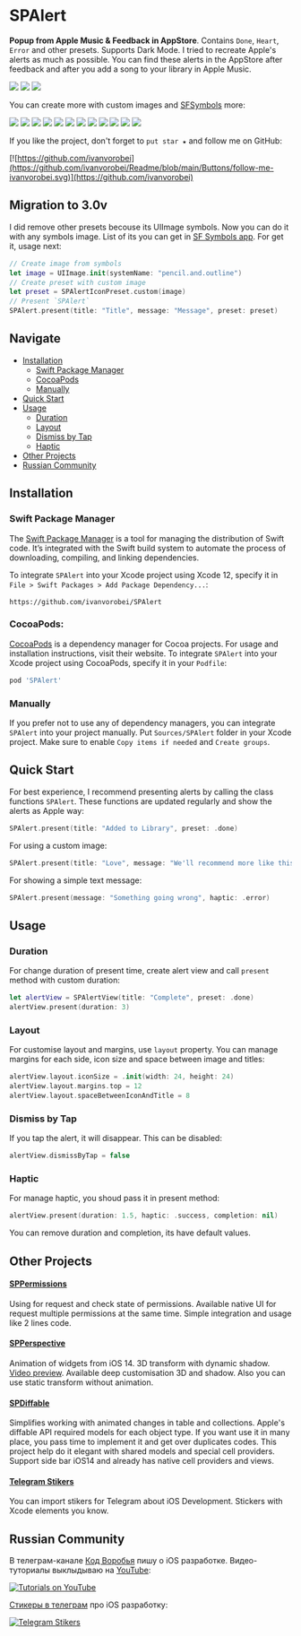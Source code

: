 # SPAlert

**Popup from Apple Music & Feedback in AppStore**. Contains `Done`, `Heart`, `Error` and other presets. Supports Dark Mode. I tried to recreate Apple's alerts as much as possible. You can find these alerts in the AppStore after feedback and after you add a song to your library in Apple Music.

<p float="left">
<img src="https://github.com/ivanvorobei/SPAlert/blob/master/Assets/Readme/Animatable/Done.gif" width="230">
<img src="https://github.com/ivanvorobei/SPAlert/blob/master/Assets/Readme/Animatable/Heart.gif" width="230">
<img src="https://github.com/ivanvorobei/SPAlert/blob/master/Assets/Readme/Animatable/Message.gif" width="230">
</p>

You can create more with custom images and [SFSymbols](https://developer.apple.com/sf-symbols/) more:

<p float="left">
<img src="https://github.com/ivanvorobei/SPAlert/blob/master/Assets/Readme/Miniatures/Bookmark.svg" width="50">
<img src="https://github.com/ivanvorobei/SPAlert/blob/master/Assets/Readme/Miniatures/Moon.svg" width="50">
<img src="https://github.com/ivanvorobei/SPAlert/blob/master/Assets/Readme/Miniatures/Star.svg" width="50">
<img src="https://github.com/ivanvorobei/SPAlert/blob/master/Assets/Readme/Miniatures/Exclamation.svg" width="50">
<img src="https://github.com/ivanvorobei/SPAlert/blob/master/Assets/Readme/Miniatures/Bolt.svg" width="50">
<img src="https://github.com/ivanvorobei/SPAlert/blob/master/Assets/Readme/Miniatures/Cart.svg" width="50">
<img src="https://github.com/ivanvorobei/SPAlert/blob/master/Assets/Readme/Miniatures/Like.svg" width="50">
<img src="https://github.com/ivanvorobei/SPAlert/blob/master/Assets/Readme/Miniatures/Dislike.svg" width="50">
<img src="https://github.com/ivanvorobei/SPAlert/blob/master/Assets/Readme/Miniatures/Privacy.svg" width="50">
<img src="https://github.com/ivanvorobei/SPAlert/blob/master/Assets/Readme/Miniatures/Search.svg" width="50">
<img src="https://github.com/ivanvorobei/SPAlert/blob/master/Assets/Readme/Miniatures/Add.svg" width="50">
<img src="https://github.com/ivanvorobei/SPAlert/blob/master/Assets/Readme/Miniatures/Error.svg" width="50">
</p>

If you like the project, don't forget to `put star ★` and follow me on GitHub:

[![https://github.com/ivanvorobei](https://github.com/ivanvorobei/Readme/blob/main/Buttons/follow-me-ivanvorobei.svg)](https://github.com/ivanvorobei)

## Migration to 3.0v

I did remove other presets becouse its UIImage symbols. Now you can do it with any symbols image. List of its you can get in [SF Symbols app](https://developer.apple.com/sf-symbols/). For get it, usage next:

```swift
// Create image from symbols
let image = UIImage.init(systemName: "pencil.and.outline")
// Create preset with custom image
let preset = SPAlertIconPreset.custom(image)
// Present `SPAlert`
SPAlert.present(title: "Title", message: "Message", preset: preset)
```

## Navigate

- [Installation](#installation)
    - [Swift Package Manager](#swift-package-manager)
    - [CocoaPods](#cocoapods)
    - [Manually](#manually)
- [Quick Start](#quick-start)
- [Usage](#usage)
    - [Duration](#duration)
    - [Layout](#layout)
    - [Dismiss by Tap](#dismiss-by-tap)
    - [Haptic](#haptic)
- [Other Projects](#other-projects)
- [Russian Community](#russian-community)

## Installation

### Swift Package Manager

The [Swift Package Manager](https://swift.org/package-manager/) is a tool for managing the distribution of Swift code. It’s integrated with the Swift build system to automate the process of downloading, compiling, and linking dependencies.

To integrate `SPAlert` into your Xcode project using Xcode 12, specify it in `File > Swift Packages > Add Package Dependency...`:

```ogdl
https://github.com/ivanvorobei/SPAlert
```

### CocoaPods:

[CocoaPods](https://cocoapods.org) is a dependency manager for Cocoa projects. For usage and installation instructions, visit their website. To integrate `SPAlert` into your Xcode project using CocoaPods, specify it in your `Podfile`:

```ruby
pod 'SPAlert'
```

### Manually

If you prefer not to use any of dependency managers, you can integrate `SPAlert` into your project manually. Put `Sources/SPAlert` folder in your Xcode project. Make sure to enable `Copy items if needed` and `Create groups`.

## Quick Start

For best experience, I recommend presenting alerts by calling the class functions `SPAlert`. These functions are updated regularly and show the alerts as Apple way: 

```swift
SPAlert.present(title: "Added to Library", preset: .done)
```

For using a custom image:

```swift 
SPAlert.present(title: "Love", message: "We'll recommend more like this in For You", preset: .custom(UIImage.init(named: "heart")!))
```

For showing a simple text message:

```swift 
SPAlert.present(message: "Something going wrong", haptic: .error)
```

## Usage

### Duration

For change duration of present time, create alert view and call `present` method with custom duration:

```swift
let alertView = SPAlertView(title: "Complete", preset: .done)
alertView.present(duration: 3)
```

### Layout

For customise layout and margins, use `layout` property. You can manage margins for each side, icon size and space between image and titles:

```swift
alertView.layout.iconSize = .init(width: 24, height: 24)
alertView.layout.margins.top = 12
alertView.layout.spaceBetweenIconAndTitle = 8
```

### Dismiss by Tap

If you tap the alert, it will disappear. This can be disabled:

```swift
alertView.dismissByTap = false
```
### Haptic

For manage haptic, you shoud pass it in present method:

```swift
alertView.present(duration: 1.5, haptic: .success, completion: nil)
```

You can remove duration and completion, its have default values.

## Other Projects

#### [SPPermissions](https://github.com/ivanvorobei/SPPermissions)
Using for request and check state of permissions. Available native UI for request multiple permissions at the same time. Simple integration and usage like 2 lines code.

#### [SPPerspective](https://github.com/ivanvorobei/SPPerspective)
Animation of widgets from iOS 14. 3D transform with dynamic shadow. [Video preview](https://ivanvorobei.by/github/spperspective/video-preview). Available deep customisation 3D and shadow. Also you can use static transform without animation.

#### [SPDiffable](https://github.com/ivanvorobei/SPDiffable)
Simplifies working with animated changes in table and collections. Apple's diffable API required models for each object type. If you want use it in many place, you pass time to implement it and get over duplicates codes. This project help do it elegant with shared models and special cell providers. Support side bar iOS14 and already has native cell providers and views.

#### [Telegram Stikers](https://sparrowcode.by/telegram/stickers/spalert)
You can import stikers for Telegram about iOS Development. Stickers with Xcode elements you know.

## Russian Community

В телеграм-канале [Код Воробья](https://sparrowcode.by/telegram) пишу о iOS разработке. Видео-туториалы выклыдываю на [YouTube](https://sparrowcode.by/youtube):

[![Tutorials on YouTube](https://cdn.ivanvorobei.by/github/readme/youtube-preview.jpg)](https://sparrowcode.by/youtube)

[Стикеры в телеграм](https://sparrowcode.by/telegram/stickers) про iOS разработку:

[![Telegram Stikers](https://cdn.ivanvorobei.by/github/readme/telegram-stikers-preview.png)](https://sparrowcode.by/telegram/stickers)
